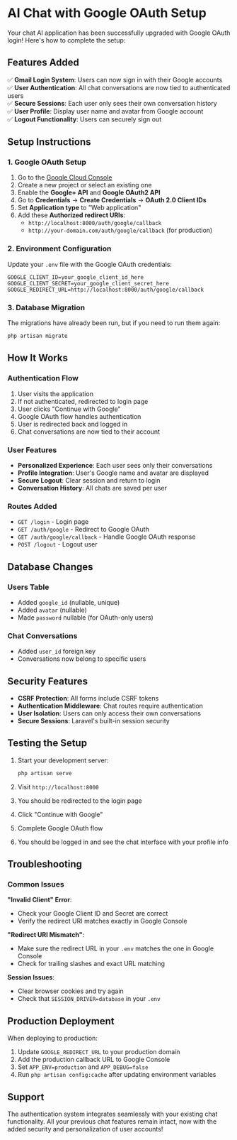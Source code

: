 # AI Chat with Google OAuth Setup

Your chat AI application has been successfully upgraded with Google OAuth login! Here's how to complete the setup:

## Features Added

✅ **Gmail Login System**: Users can now sign in with their Google accounts  
✅ **User Authentication**: All chat conversations are now tied to authenticated users  
✅ **Secure Sessions**: Each user only sees their own conversation history  
✅ **User Profile**: Display user name and avatar from Google account  
✅ **Logout Functionality**: Users can securely sign out  

## Setup Instructions

### 1. Google OAuth Setup

1. Go to the [Google Cloud Console](https://console.cloud.google.com/)
2. Create a new project or select an existing one
3. Enable the **Google+ API** and **Google OAuth2 API**
4. Go to **Credentials** → **Create Credentials** → **OAuth 2.0 Client IDs**
5. Set **Application type** to "Web application"
6. Add these **Authorized redirect URIs**:
   - `http://localhost:8000/auth/google/callback`
   - `http://your-domain.com/auth/google/callback` (for production)

### 2. Environment Configuration

Update your `.env` file with the Google OAuth credentials:

```env
GOOGLE_CLIENT_ID=your_google_client_id_here
GOOGLE_CLIENT_SECRET=your_google_client_secret_here
GOOGLE_REDIRECT_URL=http://localhost:8000/auth/google/callback
```

### 3. Database Migration

The migrations have already been run, but if you need to run them again:

```bash
php artisan migrate
```

## How It Works

### Authentication Flow
1. User visits the application
2. If not authenticated, redirected to login page
3. User clicks "Continue with Google"
4. Google OAuth flow handles authentication
5. User is redirected back and logged in
6. Chat conversations are now tied to their account

### User Features
- **Personalized Experience**: Each user sees only their conversations
- **Profile Integration**: User's Google name and avatar are displayed
- **Secure Logout**: Clear session and return to login
- **Conversation History**: All chats are saved per user

### Routes Added
- `GET /login` - Login page
- `GET /auth/google` - Redirect to Google OAuth
- `GET /auth/google/callback` - Handle Google OAuth response
- `POST /logout` - Logout user

## Database Changes

### Users Table
- Added `google_id` (nullable, unique)
- Added `avatar` (nullable)
- Made `password` nullable (for OAuth-only users)

### Chat Conversations
- Added `user_id` foreign key
- Conversations now belong to specific users

## Security Features

- **CSRF Protection**: All forms include CSRF tokens
- **Authentication Middleware**: Chat routes require authentication
- **User Isolation**: Users can only access their own conversations
- **Secure Sessions**: Laravel's built-in session security

## Testing the Setup

1. Start your development server:
   ```bash
   php artisan serve
   ```

2. Visit `http://localhost:8000`
3. You should be redirected to the login page
4. Click "Continue with Google"
5. Complete Google OAuth flow
6. You should be logged in and see the chat interface with your profile info

## Troubleshooting

### Common Issues

**"Invalid Client" Error**: 
- Check your Google Client ID and Secret are correct
- Verify the redirect URI matches exactly in Google Console

**"Redirect URI Mismatch"**:
- Make sure the redirect URL in your `.env` matches the one in Google Console
- Check for trailing slashes and exact URL matching

**Session Issues**:
- Clear browser cookies and try again
- Check that `SESSION_DRIVER=database` in your `.env`

## Production Deployment

When deploying to production:

1. Update `GOOGLE_REDIRECT_URL` to your production domain
2. Add the production callback URL to Google Console
3. Set `APP_ENV=production` and `APP_DEBUG=false`
4. Run `php artisan config:cache` after updating environment variables

## Support

The authentication system integrates seamlessly with your existing chat functionality. All your previous chat features remain intact, now with the added security and personalization of user accounts!
